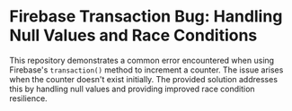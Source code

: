 # Firebase Transaction Bug: Handling Null Values and Race Conditions

This repository demonstrates a common error encountered when using Firebase's `transaction()` method to increment a counter. The issue arises when the counter doesn't exist initially. The provided solution addresses this by handling null values and providing improved race condition resilience.